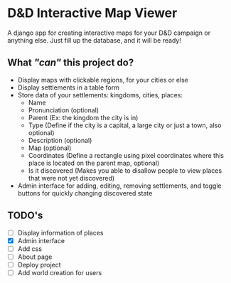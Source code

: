 # D&D Interactive Map Viewer

A django app for creating interactive maps for your D&D campaign or anything else. 
Just fill up the database, and it will be ready!

## What *"can"* this project do?

- Display maps with clickable regions, for your cities or else
- Display settlements in a table form
- Store data of your settlements: kingdoms, cities, places:
  - Name
  - Pronunciation (optional)
  - Parent (Ex: the kingdom the city is in)
  - Type (Define if the city is a capital, a large city or just a town, also optional)
  - Description (optional)
  - Map (optional)
  - Coordinates (Define a rectangle using pixel coordinates where this place is located on the parent map, optional)
  - Is it discovered (Makes you able to disallow people to view places that were not yet discovered)
 - Admin interface for adding, editing, removing settlements, and toggle buttons for quickly changing discovered state

## TODO's

- [ ] Display information of places 
- [X] Admin interface
- [ ] Add css
- [ ] About page
- [ ] Deploy project
- [ ] Add world creation for users

